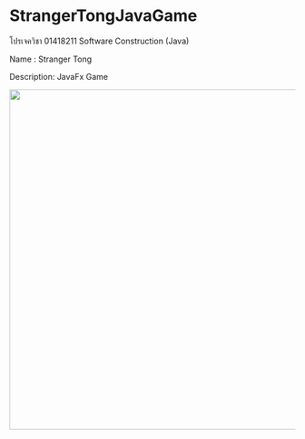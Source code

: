 # StrangerTongJavaGame

โปรเจควิชา 01418211	Software Construction (Java)

Name : Stranger Tong

Description: JavaFx Game


<img src="https://github.com/telio-s/StrangerTongJavaGame/blob/main/src/images/Demo.gif" width="600" />
